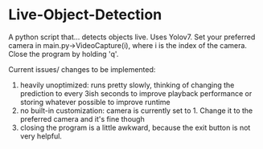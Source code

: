 # Live-Object-Detection
A python script that... detects objects live. Uses Yolov7.
Set your preferred camera in main.py->VideoCapture(i), where i is the index of the camera.
Close the program by holding 'q'. 

Current issues/ changes to be implemented:
1. heavily unoptimized: runs pretty slowly, thinking of changing the prediction to every 3ish seconds to improve playback performance or storing whatever possible to improve runtime
2. no built-in customization: camera is currently set to 1. Change it to the preferred camera and it's fine though
3. closing the program is a little awkward, because the exit button is not very helpful.
